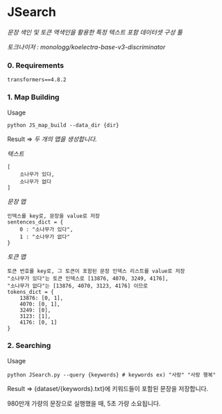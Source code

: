 # JSearch
 
_문장 색인 및 토큰 역색인을 활용한 특정 텍스트 포함 데이터셋 구성 툴_

_토크나이저 : monologg/koelectra-base-v3-discriminator_

### 0. Requirements
```
transformers==4.8.2
```

### 1. Map Building 
Usage
```
python JS_map_build --data_dir {dir}
```
Result => _두 개의 맵을 생성합니다._

_텍스트_
```
[
    소나무가 있다,
    소나무가 없다
]
```

_문장 맵_
```
인덱스를 key로, 문장을 value로 저장
sentences_dict = {
    0 : "소나무가 있다",
    1 : "소나무가 없다"
}
```

_토큰 맵_
```
토큰 번호를 key로, 그 토큰이 포함된 문장 인덱스 리스트를 value로 저장
"소나무가 있다"는 토큰 인덱스로 [13876, 4070, 3249, 4176],
"소나무가 없다"는 [13876, 4070, 3123, 4176] 이므로
tokens_dict = {
    13876: [0, 1],
    4070: [0, 1],
    3249: [0],
    3123: [1],
    4176: [0, 1]
}
```

### 2. Searching
Usage
```
python JSearch.py --query {keywords} # keywords ex) "사랑" "사랑 행복"
```
Result => {dataset/{keywords}.txt}에 키워드들이 포함된 문장을 저장합니다.

980만개 가량의 문장으로 실행했을 때, 5초 가량 소요됩니다.

